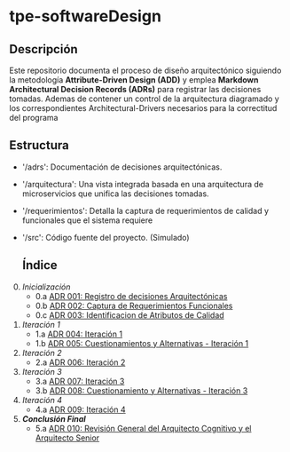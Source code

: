 # tpe-softwareDesign

## Descripción
Este repositorio documenta el proceso de diseño arquitectónico siguiendo la metodología **Attribute-Driven Design (ADD)** y emplea **Markdown Architectural Decision Records (ADRs)** para registrar las decisiones tomadas. Ademas de contener un control de la arquitectura diagramado y los correspondientes Architectural-Drivers necesarios para la correctitud del programa

## Estructura
 - '/adrs': Documentación de decisiones arquitectónicas.
 - '/arquitectura': Una vista integrada basada en una arquitectura de microservicios que unifica las decisiones tomadas.
 - '/requerimientos': Detalla la captura de requerimientos de calidad y funcionales que el sistema requiere
 - '/src': Código fuente del proyecto. (Simulado)

   ## Índice
0. *Inicialización*
   - 0.a [ADR 001: Registro de decisiones Arquitectónicas](adr/001-registro-decisiones-arquitectonicas.md)
   - 0.b [ADR 002: Captura de Requerimientos Funcionales](adr/002-captura-requerimientos-funcionales.md)
   - 0.c [ADR 003: Identificacion de Atributos de Calidad](adr/003-identificacion-qa.md)
1. *Iteración 1*
   - 1.a [ADR 004: Iteración 1](adr/004-iteracion-1.md)
   - 1.b [ADR 005: Cuestionamientos y Alternativas - Iteración 1](adr/005-cuestionamientos-y-alternativas-para-la-iteración-1.md)
2. *Iteración 2*
   - 2.a [ADR 006: Iteración 2](adr/006-iteracion-2.md)
3. *Iteración 3*
   - 3.a [ADR 007: Iteración 3](adr/007-iteracion-3.md)
   - 3.b [ADR 008: Cuestionamiento y Alternativas - Iteración 3](adr/008-cuestionamiento-del-arquitecto-cognitivo-iteración-3.md)
4. *Iteración 4*
   - 4.a [ADR 009: Iteración 4](adr/009-iteracion-4.md)
5. ***Conclusión Final***
   - 5.a [ADR 010: Revisión General del Arquitecto Cognitivo y el Arquitecto Senior](adr/010-revision-general-arqs-cognitivo-senior.md)
